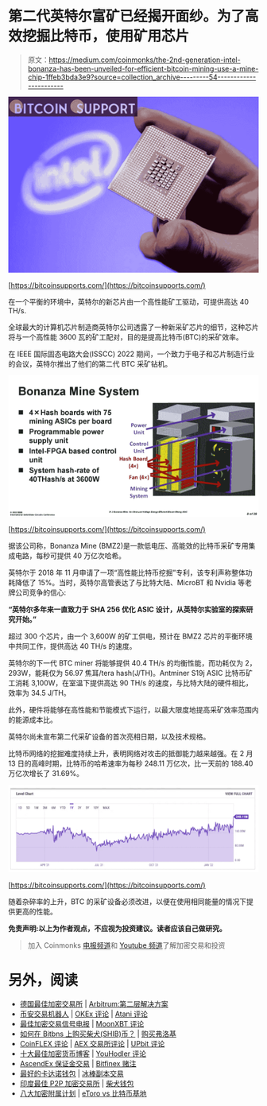 # 第二代英特尔富矿已经揭开面纱。为了高效挖掘比特币，使用矿用芯片

> 原文：<https://medium.com/coinmonks/the-2nd-generation-intel-bonanza-has-been-unveiled-for-efficient-bitcoin-mining-use-a-mine-chip-1ffeb3bda3e9?source=collection_archive---------54----------------------->

![](img/09e2df09ba48d27bbc9b5e6b173c91fa.png)

[https://bitcoinsupports.com/](https://bitcoinsupports.com/)

在一个平衡的环境中，英特尔的新芯片由一个高性能矿工驱动，可提供高达 40 TH/s.

全球最大的计算机芯片制造商英特尔公司透露了一种新采矿芯片的细节，这种芯片将与一个高性能 3600 瓦的矿工配对，目的是提高比特币(BTC)的采矿效率。

在 IEEE 国际固态电路大会(ISSCC) 2022 期间，一个致力于电子和芯片制造行业的会议，英特尔推出了他们的第二代 BTC 采矿钻机。

![](img/8933d647bba045e8c3bc942cf15d1d6c.png)

[https://bitcoinsupports.com/](https://bitcoinsupports.com/)

据该公司称，Bonanza Mine (BMZ2)是一款低电压、高能效的比特币采矿专用集成电路，每秒可提供 40 万亿次哈希。

英特尔于 2018 年 11 月申请了一项“高性能比特币挖掘”专利，该专利声称整体功耗降低了 15%。当时，英特尔高管表达了与比特大陆、MicroBT 和 Nvidia 等老牌公司竞争的信心:

**“英特尔多年来一直致力于 SHA 256 优化 ASIC 设计，从英特尔实验室的探索研究开始。”**

超过 300 个芯片，由一个 3,600W 的矿工供电，预计在 BMZ2 芯片的平衡环境中共同工作，提供高达 40 TH/s 的速度。

英特尔的下一代 BTC miner 将能够提供 40.4 TH/s 的均衡性能，而功耗仅为 2，293W，能耗仅为 56.97 焦耳/tera hash(J/TH)。Antminer S19j ASIC 比特币矿工消耗 3,100W，在室温下提供高达 90 TH/s 的速度，与比特大陆的硬件相比，效率为 34.5 J/TH。

此外，硬件将能够在高性能和节能模式下运行，以最大限度地提高采矿效率范围内的能源成本比。

英特尔尚未宣布第二代采矿设备的首次亮相日期，以及技术规格。

比特币网络的挖掘难度持续上升，表明网络对攻击的抵御能力越来越强。在 2 月 13 日的高峰时期，比特币的哈希速率为每秒 248.11 万亿次，比一天前的 188.40 万亿次增长了 31.69%。

![](img/92024d371e1c5bf8a5063526cea810fe.png)

[https://bitcoinsupports.com/](https://bitcoinsupports.com/)

随着杂碎率的上升，BTC 的采矿设备必须改进，以便在使用相同能量的情况下提供更高的性能。

**免责声明:以上为作者观点，不应视为投资建议。读者应该自己做研究。**

> 加入 Coinmonks [电报频道](https://t.me/coincodecap)和 [Youtube 频道](https://www.youtube.com/c/coinmonks/videos)了解加密交易和投资

# 另外，阅读

*   [德国最佳加密交易所](https://coincodecap.com/crypto-exchanges-in-germany) | [Arbitrum:第二层解决方案](https://coincodecap.com/arbitrum)
*   [币安交易机器人](/coinmonks/binance-trading-bots-d0d57bb62c4c) | [OKEx 评论](/coinmonks/okex-review-6b369304110f) | [Atani 评论](https://coincodecap.com/atani-review)
*   [最佳加密交易信号电报](/coinmonks/best-crypto-signals-telegram-5785cdbc4b2b) | [MoonXBT 评论](/coinmonks/moonxbt-review-6e4ab26d037)
*   [如何在 Bitbns 上购买柴犬(SHIB)币？](https://coincodecap.com/buy-shiba-bitbns) | [购买弗洛基](https://coincodecap.com/buy-floki-inu-token)
*   [CoinFLEX 评论](https://coincodecap.com/coinflex-review) | [AEX 交易所评论](https://coincodecap.com/aex-exchange-review) | [UPbit 评论](https://coincodecap.com/upbit-review)
*   [十大最佳加密货币博客](https://coincodecap.com/best-cryptocurrency-blogs) | [YouHodler 评论](https://coincodecap.com/youhodler-review)
*   [AscendEx 保证金交易](https://coincodecap.com/ascendex-margin-trading) | [Bitfinex 赌注](https://coincodecap.com/bitfinex-staking)
*   [最好的卡达诺钱包](https://coincodecap.com/best-cardano-wallets) | [冰棒副本交易](https://coincodecap.com/bingbon-copy-trading)
*   [印度最佳 P2P 加密交易所](https://coincodecap.com/p2p-crypto-exchanges-in-india) | [柴犬钱包](https://coincodecap.com/baby-shiba-inu-wallets)
*   [八大加密附属计划](https://coincodecap.com/crypto-affiliate-programs) | [eToro vs 比特币基地](https://coincodecap.com/etoro-vs-coinbase)
